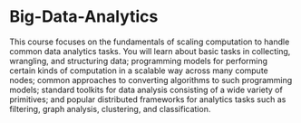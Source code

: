 # Big-Data-Analytics

This course focuses on the fundamentals of scaling computation to handle common data analytics tasks. You will learn about basic tasks in collecting, wrangling, and structuring data; programming models for performing certain kinds of computation in a scalable way across many compute nodes; common approaches to converting algorithms to such programming models; standard toolkits for data analysis consisting of a wide variety of primitives; and popular distributed frameworks for analytics tasks such as filtering, graph analysis, clustering, and classification.
